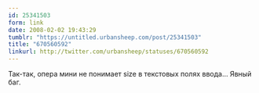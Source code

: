 ```yaml
---
id: 25341503
form: link
date: 2008-02-02 19:43:29
tumblr: "https://untitled.urbansheep.com/post/25341503"
title: "670560592"
linkurl: http://twitter.com/urbansheep/statuses/670560592
---
```

<p>Так-так, опера мини не понимает size в текстовых полях ввода&hellip; Явный баг.</p>

